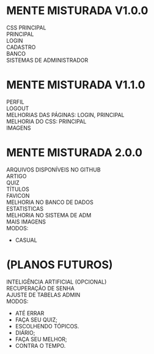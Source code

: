 # MENTE MISTURADA V1.0.0
CSS PRINCIPAL <br>
PRINCIPAL <br>
LOGIN <br>
CADASTRO <br>
BANCO <br>
SISTEMAS DE ADMINISTRADOR <br>

# MENTE MISTURADA V1.1.0
PERFIL <br>
LOGOUT <br>
MELHORIAS DAS PÁGINAS: LOGIN, PRINCIPAL<br>
MELHORIA DO CSS: PRINCIPAL<br>
IMAGENS <br>

# MENTE MISTURADA 2.0.0
ARQUIVOS DISPONÍVEIS NO GITHUB <br>
ARTIGO <br>
QUIZ <br>
TÍTULOS <br>
FAVICON <br>
MELHORIA NO BANCO DE DADOS <br>
ESTATISTICAS <br>
MELHORIA NO SISTEMA DE ADM <br>
MAIS IMAGENS <br>
MODOS: <br>
- CASUAL <br>

# (PLANOS FUTUROS)
INTELIGÊNCIA ARTIFICIAL (OPCIONAL) <br>
RECUPERAÇÃO DE SENHA <br>
AJUSTE DE TABELAS ADMIN <br>
MODOS: <br>
- ATÉ ERRAR
- FAÇA SEU QUIZ; <br>
- ESCOLHENDO TÓPICOS. <br>
- DIÁRIO; <br>
- FAÇA SEU MELHOR; <br>
- CONTRA O TEMPO. <br>
